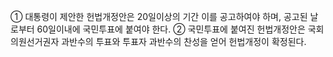 ① 대통령이 제안한 헌법개정안은 20일이상의 기간 이를 공고하여야 하며, 공고된 날로부터 60일이내에 국민투표에 붙여야 한다.
② 국민투표에 붙여진 헌법개정안은 국회의원선거권자 과반수의 투표와 투표자 과반수의 찬성을 얻어 헌법개정이 확정된다.
